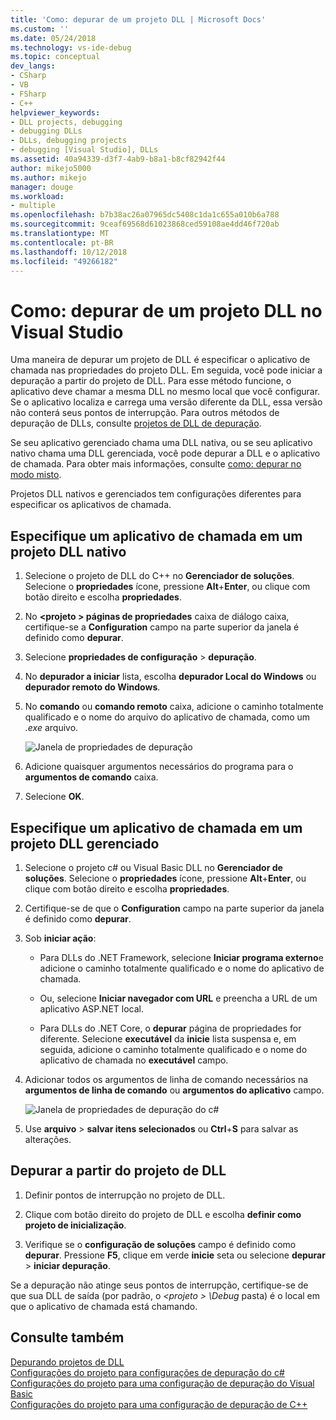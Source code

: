 ```yaml
---
title: 'Como: depurar de um projeto DLL | Microsoft Docs'
ms.custom: ''
ms.date: 05/24/2018
ms.technology: vs-ide-debug
ms.topic: conceptual
dev_langs:
- CSharp
- VB
- FSharp
- C++
helpviewer_keywords:
- DLL projects, debugging
- debugging DLLs
- DLLs, debugging projects
- debugging [Visual Studio], DLLs
ms.assetid: 40a94339-d3f7-4ab9-b8a1-b8cf82942f44
author: mikejo5000
ms.author: mikejo
manager: douge
ms.workload:
- multiple
ms.openlocfilehash: b7b38ac26a07965dc5408c1da1c655a010b6a788
ms.sourcegitcommit: 9ceaf69568d61023868ced59108ae4dd46f720ab
ms.translationtype: MT
ms.contentlocale: pt-BR
ms.lasthandoff: 10/12/2018
ms.locfileid: "49266182"
---
```

# <a name="how-to-debug-from-a-dll-project-in-visual-studio"></a>Como: depurar de um projeto DLL no Visual Studio

Uma maneira de depurar um projeto de DLL é especificar o aplicativo de chamada nas propriedades do projeto DLL. Em seguida, você pode iniciar a depuração a partir do projeto de DLL. Para esse método funcione, o aplicativo deve chamar a mesma DLL no mesmo local que você configurar. Se o aplicativo localiza e carrega uma versão diferente da DLL, essa versão não conterá seus pontos de interrupção. Para outros métodos de depuração de DLLs, consulte [projetos de DLL de depuração](../debugger/debugging-dll-projects.md).
  
Se seu aplicativo gerenciado chama uma DLL nativa, ou se seu aplicativo nativo chama uma DLL gerenciada, você pode depurar a DLL e o aplicativo de chamada. Para obter mais informações, consulte [como: depurar no modo misto](../debugger/how-to-debug-in-mixed-mode.md).   

Projetos DLL nativos e gerenciados tem configurações diferentes para especificar os aplicativos de chamada. 

## <a name="specify-a-calling-app-in-a-native-dll-project"></a>Especifique um aplicativo de chamada em um projeto DLL nativo  
  
1. Selecione o projeto de DLL do C++ no **Gerenciador de soluções**. Selecione o **propriedades** ícone, pressione **Alt**+**Enter**, ou clique com botão direito e escolha **propriedades**.
   
1. No  **\<projeto > páginas de propriedades** caixa de diálogo caixa, certifique-se a **Configuration** campo na parte superior da janela é definido como **depurar**. 
   
1. Selecione **propriedades de configuração** > **depuração**.  
   
1. No **depurador a iniciar** lista, escolha **depurador Local do Windows** ou **depurador remoto do Windows**.  
   
1. No **comando** ou **comando remoto** caixa, adicione o caminho totalmente qualificado e o nome do arquivo do aplicativo de chamada, como um *.exe* arquivo.
   
   ![Janela de propriedades de depuração](../debugger/media/dbg-debugging-properties-dll.png "janela de propriedades de depuração")  
   
1. Adicione quaisquer argumentos necessários do programa para o **argumentos de comando** caixa.  
   
1. Selecione **OK**.

## <a name="specify-a-calling-app-in-a-managed-dll-project"></a>Especifique um aplicativo de chamada em um projeto DLL gerenciado  
  
1. Selecione o projeto c# ou Visual Basic DLL no **Gerenciador de soluções**. Selecione o **propriedades** ícone, pressione **Alt**+**Enter**, ou clique com botão direito e escolha **propriedades**.
   
1. Certifique-se de que o **Configuration** campo na parte superior da janela é definido como **depurar**.
   
1. Sob **iniciar ação**:
   
   - Para DLLs do .NET Framework, selecione **Iniciar programa externo**e adicione o caminho totalmente qualificado e o nome do aplicativo de chamada.
     
   - Ou, selecione **Iniciar navegador com URL** e preencha a URL de um aplicativo ASP.NET local. 
   
   - Para DLLs do .NET Core, o **depurar** página de propriedades for diferente. Selecione **executável** da **inicie** lista suspensa e, em seguida, adicione o caminho totalmente qualificado e o nome do aplicativo de chamada no **executável** campo. 
   
1. Adicionar todos os argumentos de linha de comando necessários na **argumentos de linha de comando** ou **argumentos do aplicativo** campo.
   
   ![Janela de propriedades de depuração do c#](../debugger/media/dbg-debugging-properties-dll-csharp.png "janela de propriedades de depuração do c#") 
   
1. Use **arquivo** > **salvar itens selecionados** ou **Ctrl**+**S** para salvar as alterações.

## <a name="debug-from-the-dll-project"></a>Depurar a partir do projeto de DLL  
 
1. Definir pontos de interrupção no projeto de DLL.

1. Clique com botão direito do projeto de DLL e escolha **definir como projeto de inicialização**. 

1. Verifique se o **configuração de soluções** campo é definido como **depurar**. Pressione **F5**, clique em verde **inicie** seta ou selecione **depurar** > **iniciar depuração**.

Se a depuração não atinge seus pontos de interrupção, certifique-se de que sua DLL de saída (por padrão, o  *\<projeto > \Debug* pasta) é o local em que o aplicativo de chamada está chamando.
  
## <a name="see-also"></a>Consulte também  
 [Depurando projetos de DLL](../debugger/debugging-dll-projects.md)   
 [Configurações do projeto para configurações de depuração do c#](../debugger/project-settings-for-csharp-debug-configurations.md)   
 [Configurações do projeto para uma configuração de depuração do Visual Basic](../debugger/project-settings-for-a-visual-basic-debug-configuration.md)   
 [Configurações do projeto para uma configuração de depuração de C++](../debugger/project-settings-for-a-cpp-debug-configuration.md)